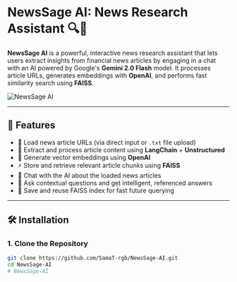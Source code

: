 # NewsSage AI: News Research Assistant 🔍🧠

**NewsSage AI** is a powerful, interactive news research assistant that lets users extract insights from financial news articles by engaging in a chat with an AI powered by Google's **Gemini 2.0 Flash** model. It processes article URLs, generates embeddings with **OpenAI**, and performs fast similarity search using **FAISS**.

![NewsSage AI](Langchain_prj1.png)

---

## 🚀 Features

- 🔗 Load news article URLs (via direct input or `.txt` file upload)
- 📄 Extract and process article content using **LangChain** + **Unstructured**
- 🧠 Generate vector embeddings using **OpenAI**
- ⚡ Store and retrieve relevant article chunks using **FAISS**
- 💬 Chat with the AI about the loaded news articles
- 🧾 Ask contextual questions and get intelligent, referenced answers
- 💾 Save and reuse FAISS index for fast future querying

---

## 🛠️ Installation

### 1. Clone the Repository

```bash
git clone https://github.com/SamaT-rgb/NewsSage-AI.git
cd NewsSage-AI
#   N e w s S a g e - A I 
 
 
